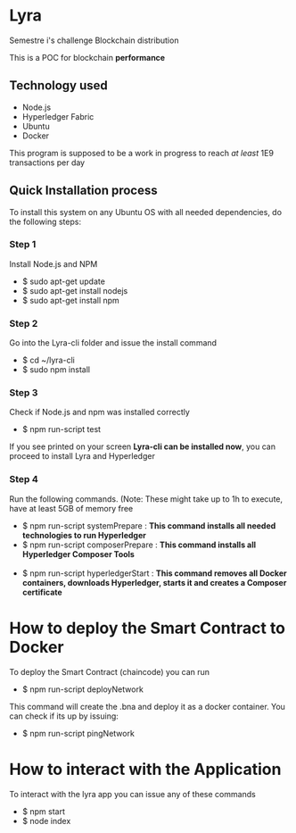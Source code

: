 
# Lyra
Semestre i's challenge Blockchain distribution

<p> This is a POC for blockchain <b>performance</b> </p>
<h2> Technology used </h2>
<ul>
  <li>Node.js</li>
  <li>Hyperledger Fabric</li>
  <li>Ubuntu</li>
  <li> Docker </li>
</ul>

<p> This program is supposed to be a work in progress to reach <i>at least</i> 1E9 transactions per day </p>

<h2> Quick Installation process </h2>
<p> To install this system on any Ubuntu OS with all needed dependencies, do the following steps: </p>
<h3> Step 1 </h3>
<p> Install Node.js and NPM </p>
<ul>
    <li>$ sudo apt-get update</li>
    <li>$ sudo apt-get install nodejs</li>
    <li>$ sudo apt-get install npm</li>
</ul>
<h3> Step 2 </h3>
<p> Go into the Lyra-cli folder and issue the install command </p>
<ul>
  <li>
    $ cd ~/lyra-cli
  </li>
  <li>
    $ sudo npm install
  </li>
</ul>   
<h3> Step 3 </h3>
<p> Check if Node.js and npm was installed correctly </p>
<ul>
  <li>
    $ npm run-script test
  </li>
</ul>

<p> If you see printed on your screen <b>Lyra-cli can be installed now</b>, you can proceed to install Lyra and Hyperledger </p>

<h3> Step 4 </h3>
<p> Run the following commands. (Note: These might take up to 1h to execute, have at least 5GB of memory free </p>
<ul>
  <li> $ npm run-script systemPrepare : <b> This command installs all needed technologies to run Hyperledger </b></li>
  <li> $ npm run-script composerPrepare : <b> This command installs all Hyperledger Composer Tools </b></li>
  <li> $ npm run-script hyperledgerStart : <b> This command removes all Docker containers, downloads Hyperledger, starts it and creates a Composer certificate</b></li>
</ul>
  
<h1> How to deploy the Smart Contract to Docker </h1>
<p> To deploy the Smart Contract (chaincode) you can run </p>
  <ul>
  <li> $ npm run-script deployNetwork </li>
  </ul>
<p> This command will create the .bna and deploy it as a docker container. You can check if its up by issuing: </p>
  <ul>
  <li> $ npm run-script pingNetwork </li>
  </ul>
  
<h1> How to interact with the Application </h1>
<p> To interact with the lyra app you can issue any of these commands </p>
<ul>
  <li> $ npm start </li>
  <li> $ node index </li>
  </ul>
